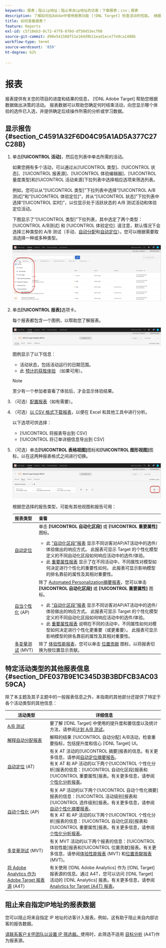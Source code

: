 ```yaml
---
keywords: 报表；阻止ip地址；阻止来自ip地址的访客；下载报表；csv；报表
description: 了解如何在Adobe中使用报表功能 [!DNL Target] 检查活动的性能。 根据您的数据做出更好的决策以提高ROI。
title: 如何查看报表？
feature: Reports
exl-id: c5710eb3-0c72-47f8-870d-df50453ecf08
source-git-commit: d90e541588f51e16dd9b11ead1ece77e9ca1408b
workflow-type: tm+mt
source-wordcount: '859'
ht-degree: 62%

---
```


# 报表

报表提供有关您的项目的进度和结果的信息， [!DNL Adobe Target] 帮助您根据数据做出决策的活动。 报表数据可以帮助您确定何时结束活动，向您显示哪个体验的选件已入选，并提供确定后续操作所需的分析或学习数据。

## 显示报告 {#section_C4591A32F6D04C95A1AD5A377C27C28B}

1. 单击&#x200B;**[!UICONTROL 活动]**，然后在列表中单击所需的活动。

   如果您拥有多个活动，可以通过从[!UICONTROL 类型]、[!UICONTROL 状态]、[!UICONTROL 报表源]、[!UICONTROL 体验编辑器]、[!UICONTROL 量度类型]和[!UICONTROL 活动来源]下拉列表中选择相应选项来筛选列表。

   例如，您可以从“[!UICONTROL 类型]”下拉列表中选择“[!UICONTROL A/B 测试]”和“[!UICONTROL 体验定位]”，并从“[!UICONTROL 状态]”下拉列表中选择“[!UICONTROL 实时]”，以仅显示处于活跃状态的 A/B 测试活动和体验定位活动。

   下图显示了“[!UICONTROL 类型]”下拉列表，其中选定了两个类型： [!UICONTROL A/B测试] 和 [!UICONTROL 体验定位]. 请注意，默认情况下会选择三种类型的 A/B 测试（手动、[自动分配](/help/main/c-activities/automated-traffic-allocation/automated-traffic-allocation.md)和[自动定位](/help/main/c-activities/auto-target/auto-target-to-optimize.md)）。您可以根据需要取消选择一种或多种类型。

   ![按类型筛选报表](/help/main/c-reports/assets/report_filters-new.png)

1. 单击&#x200B;**[!UICONTROL 报表]**&#x200B;选项卡。

   每个报表都包含一个图例，以帮助您了解报表。

   ![报表图例](/help/main/c-reports/assets/report_menu_bar-new.png)

   图例显示了以下信息：

   * 活动状态，包括活动运行的日期范围。
   * 此 [预计的获胜体验](/help/main/c-activities/automated-traffic-allocation/determine-winner.md) （如果可用）。

   >[!NOTE]
   >
   >至少有一个参加者查看了体验后，才会显示体验结果。

1. （可选）[配置报表](/help/main/c-reports/c-report-settings/report-settings.md#concept_4BB6A7FDAB6F4806A632F9CD989B8BFA)（如有需要）。
1. （可选）[以 CSV 格式下载报表](/help/main/c-reports/c-report-settings/downloading-data-in-csv-file.md)，以便在 Excel 和其他工具中进行分析。

   以下选项可供选择：

   * [!UICONTROL 将报表导出到 CSV]
   * [!UICONTROL 将订单详细信息导出到 CSV]

1. （可选）单击&#x200B;**[!UICONTROL 表格视图]**&#x200B;图标和&#x200B;**[!UICONTROL 图形视图]**&#x200B;图标，以在这两种报表格式之间进行切换。

   ![表格视图和图形视图图标](/help/main/c-reports/assets/table-and-graph-icons.png)

   根据您选择的报告类型，可能有其他视图和报告可用：

   | 报表类型 | 查看 |
   | --- | --- |
   | [自动定位](/help/main/c-activities/auto-target/auto-target-to-optimize.md) | 单击 **[!UICONTROL 自动化区段]** 或 **[!UICONTROL 重要属性]** 图标。<ul><li>此 [“自动化区段”报表](/help/main/c-reports/c-personalization-insights-reports/automated-segments-report.md) 显示不同访客对AP/AT活动中的选件/体验做出的响应方式。 此报表可显示 Target 的个性化模型定义的不同自动化区段如何响应活动中的选件/体验。</li><li>此 [重要属性报表](/help/main/c-reports/c-personalization-insights-reports/important-attributes-report.md) 显示了在不同活动中，不同属性对模型如何决定进行个性化的重要性如何。 此报表可显示影响模型的排名靠前的属性及其相对重要性。</li></ul> |
   | [自当个性化](/help/main/c-activities/t-automated-personalization/automated-personalization.md) (AP) | 除了 [Automated Personalization摘要报表](/help/main/c-reports/personalization-reports/reports-ap.md)，您可以单击 **[!UICONTROL 自动化区段]** 或 **[!UICONTROL 重要属性]** 图标。<ul><li>此 [“自动化区段”报表](/help/main/c-reports/c-personalization-insights-reports/automated-segments-report.md) 显示不同访客对AP/AT活动中的选件/体验做出的响应方式。 此报表可显示 Target 的个性化模型定义的不同自动化区段如何响应活动中的选件/体验。</li><li>此 [重要属性报表](/help/main/c-reports/c-personalization-insights-reports/important-attributes-report.md) 说明在不同的活动中，不同属性如何对模型如何决定进行个性化更重要（或更重要）。 此报表可显示影响模型的排名靠前的属性及其相对重要性。</li></ul> |
   | [多变量测试](/help/main/c-activities/c-multivariate-testing/multivariate-testing.md) (MVT) | 除了 [体验性能报表](/help/main/c-reports/multivariate-test-reports/experience-performance-report.md)，您可以单击 [位置贡献](/help/main/c-reports/multivariate-test-reports/location-contribution-report.md) 图标，以将报表切换为按位置显示贡献。 |

## 特定活动类型的其他报表信息 {#section_DFE037B9E1C345D3B3BDFCB3AC0359CA}

除了本主题及其子主题中的一般报表信息之外，本指南的其他部分还提供了特定于各个活动类型的其他信息：

| 活动类型 | 详细信息 |
|--- |--- |
| [A/B 测试](/help/main/c-activities/t-test-ab/test-ab.md) | 要了解 [!DNL Target] 中使用的提升度和置信度以及统计方法，请参阅[计划 A/B 测试](/help/main/c-activities/t-test-ab/sample-size-determination.md)。 |
| [解释自动分配报表](/help/main/c-activities/automated-traffic-allocation/determine-winner.md) | 解释的结果 [!UICONTROL 自动分配] A/B活动，检查重要指标，包括提升度和信心 [!DNL Target] UI。 |
| [自动定位](/help/main/c-activities/auto-target/auto-target-to-optimize.md) (AT) | 有关 AT 活动的[!UICONTROL 摘要]报表的信息。有关更多信息，请参阅[自动定位摘要报告](/help/main/c-reports/personalization-reports/auto-target-summary-report.md)。<br>有关 AT 和 AP 活动的以下两个[!UICONTROL 个性化分析]报表的信息：[!UICONTROL 自动化区段]报表和[!UICONTROL 重要属性]报表。有关更多信息，请参阅[个性化分析报表](/help/main/c-reports/c-personalization-insights-reports/personalization-insights-reports.md)。 |
| [自动个性化](/help/main/c-activities/t-automated-personalization/automated-personalization.md) (AP) | 有关 AP 活动的以下两个[!UICONTROL 自动个性化摘要]报表的信息：[!UICONTROL 活动级别]报表和[!UICONTROL 选件级别]报表。有关更多信息，请参阅[自动个性化摘要报表](/help/main/c-reports/personalization-reports/reports-ap.md)。<br>有关 AT 和 AP 活动的以下两个[!UICONTROL 个性化分析]报表的信息：[!UICONTROL 自动化区段]报表和[!UICONTROL 重要属性]报表。有关更多信息，请参阅[个性化分析报表](/help/main/c-reports/c-personalization-insights-reports/personalization-insights-reports.md)。 |
| [多变量测试](/help/main/c-activities/c-multivariate-testing/multivariate-testing.md) (MVT) | 有关 MVT 活动的以下两个报表的信息：[!UICONTROL 体验性能]报表和[!UICONTROL 位置贡献]报表。有关更多信息，请参阅[体验性能报表](/help/main/c-reports/multivariate-test-reports/experience-performance-report.md) (MVT) 和[位置贡献报表](/help/main/c-reports/multivariate-test-reports/location-contribution-report.md) (MVT)。 |
| [将 Adobe Analytics 作为 Adobe Target 报表源](/help/main/c-integrating-target-with-mac/a4t/a4t.md) (A4T) | 有关使用 [!DNL Adobe Analytics] 作为 [!DNL Target] 报表源的信息。通过 A4T，您可以访问 [!DNL Target] 活动的 [!DNL Analytics] 报表。有关更多信息，请参阅 [Analytics for Target (A4T) 报表](/help/main/c-reports/analytics-for-target-a4t-reporting.md)。 |

## 阻止来自指定IP地址的报表数据

您可以阻止将来自指定 IP 地址的访客计入报表。例如，这有助于阻止来自内部访客的报告数据。

[请联系客户关怀团队以设置 IP 筛选器。](/help/main/cmp-resources-and-contact-information.md#reference_ACA3391A00EF467B87930A450050077C)使用时，此筛选不适用 [目标分析](/help/main/c-integrating-target-with-mac/a4t/a4t.md#concept_7540C8C04259434AB6EE33B09F47A1DE) (A4T)作为报表源。
